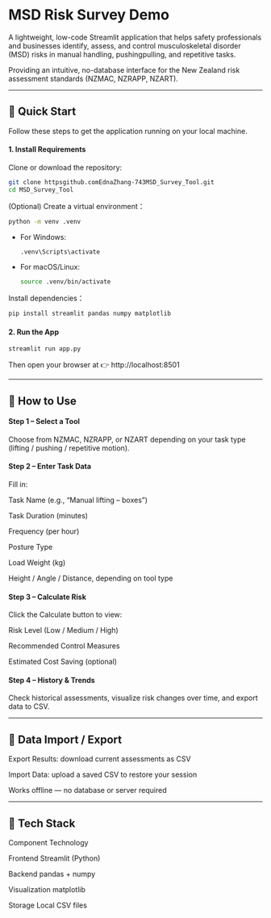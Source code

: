 # MSD Risk Survey Demo

A lightweight, low-code Streamlit application that helps safety professionals and businesses identify, assess, and control musculoskeletal disorder (MSD) risks in manual handling, pushingpulling, and repetitive tasks.

Providing an intuitive, no-database interface for the New Zealand risk assessment standards (NZMAC, NZRAPP, NZART).

---

## 🚀 Quick Start 

Follow these steps to get the application running on your local machine.

#### 1. Install Requirements
Clone or download the repository:
```bash
git clone httpsgithub.comEdnaZhang-743MSD_Survey_Tool.git
cd MSD_Survey_Tool
```
(Optional) Create a virtual environment：
```bash
python -m venv .venv
```
*   For Windows:
    ```bash
    .venv\Scripts\activate
    ```
*   For macOS/Linux:
    ```bash
    source .venv/bin/activate
    ```
Install dependencies：
```bash
pip install streamlit pandas numpy matplotlib
```

#### 2. Run the App 
```bash
streamlit run app.py
```
Then open your browser at 👉 http://localhost:8501

---

## 🧭 How to Use

#### Step 1 – Select a Tool 
Choose from NZMAC, NZRAPP, or NZART depending on your task type (lifting / pushing / repetitive motion).

#### Step 2 – Enter Task Data
Fill in:


Task Name (e.g., “Manual lifting – boxes”)

Task Duration (minutes)

Frequency (per hour)

Posture Type

Load Weight (kg)

Height / Angle / Distance, depending on tool type

#### Step 3 – Calculate Risk
Click the Calculate button to view:


Risk Level (Low / Medium / High)

Recommended Control Measures

Estimated Cost Saving (optional)

#### Step 4 – History & Trends
Check historical assessments, visualize risk changes over time, and export data to CSV.

---

## 💾 Data Import / Export 

Export Results: download current assessments as CSV

Import Data: upload a saved CSV to restore your session

Works offline — no database or server required

---

## 🧩 Tech Stack

Component	Technology

Frontend	Streamlit (Python)

Backend	pandas + numpy

Visualization	matplotlib

Storage	Local CSV files
